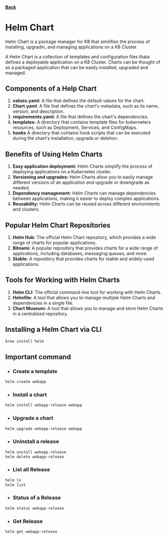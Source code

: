 #### [Back](./README.md)

# Helm Chart

Helm Chart is a package manager for K8 that similifies the process of installing, upgradin, and managing applications on a K8 Cluster

A Helm Chart is a collection of templates and configuration files thata defines a deployable application on a K8 Cluster. Charts can be thought of as a packaged application that can be easily installed, upgraded and managed.

## Components of a Help Chart
1. **values.yaml:** A file that defines the default values for the chart.
2. **Chart.yaml**: A file that defines the chart's metadata, such as its name, version, and description.
3. **requirements.yaml:** A file that defines the chart's dependencies.
4. **templates:** A directory that contains template files for kuberneters resources, such as Deployment, Services, and ConfigMaps.
5. **hooks** A directory that contains hook scripts that can be executed during the chart's installation, upgrade.or deletion.

## Benefits of Using Helm Charts
1. **Easy application deployment:** Helm Charts simplify the process of deploying applications on a Kubernetes cluster.
2. **Versioning and upgrades:** Helm Charts allow you to easily manage different versions of an application and upgrade or downgrade as needed.
3. **Dependency management:** Helm Charts can manage dependencies between applications, making it easier to deploy complex applications.
4. **Reusability:** Helm Charts can be reused across different environments and clusters.

## Popular Helm Chart Repositories
1. **Helm Hub:** The official Helm Chart repository, which provides a wide range of charts for popular applications.
2. **Bitnami:** A popular repository that provides charts for a wide range of applications, including databases, messaging queues, and more.
3. **Stable:** A repository that provides charts for stable and widely-used applications.

## Tools for Working with Helm Charts
1. **Helm CLI:** The official command-line tool for working with Helm Charts.
2. **Helmfile:** A tool that allows you to manage multiple Helm Charts and dependencies in a single file.
3. **Chart Museum:** A tool that allows you to manage and store Helm Charts in a centralized repository.

## Installing a Helm Chart via CLI

```bash
brew install helm
```

## Important command 

* ### Create a template
```bash
helm create webapp
```

* ### Install a chart
```bash
helm install webapp-release webapp
```

* ### Upgrade a chart
```bash
helm upgrade webapp-release webapp
```

* ### Uninstall a release
```bash
helm unstall webapp-release
helm delete webapp-release
```

* ### List all Release
```bash
helm ls
helm list
```
* ### Status of a Release
```bash
helm status webapp-release
```

* ### Get Release
```bash
helm get webapp-release
```









